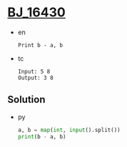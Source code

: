 # [BJ_16430](https://acmicpc.net/problem/16430)

* en

  ```en
  Print b - a, b
  ```

* tc

  ```tc
  Input: 5 8
  Output: 3 8
  ```

## Solution

* py

  ```py
  a, b = map(int, input().split())
  print(b - a, b)
  ```
